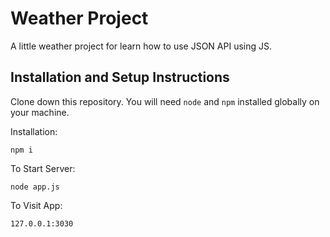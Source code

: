 ﻿# Weather Project
A little weather project for learn how to use JSON API using JS.

## Installation and Setup Instructions

Clone down this repository. You will need `node` and `npm` installed globally on your machine.  

Installation:

`npm i`

To Start Server:

`node app.js`

To Visit App:

`127.0.0.1:3030`
